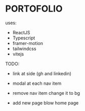 # PORTOFOLIO

uses:
- ReactJS
- Typescript
- framer-motion
- tailwindcss
- vitejs

TODO:
- link at side (gh and linkedin)
- modal at each nav item

- remove nav item change it to bg
- add new page blow home page
